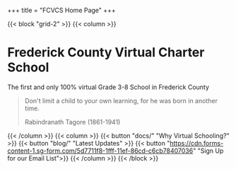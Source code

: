 +++
title = "FCVCS Home Page"
+++

{{< block "grid-2" >}}
{{< column >}}

# Frederick County Virtual Charter School
The first and only 100% virtual Grade 3-8 School in Frederick County

> Don't limit a child to your own learning, for he was born in another time.
>
> Rabindranath Tagore (1861-1941)

{{< /column >}}
{{< column >}}
{{< button "docs/" "Why Virtual Schooling?" >}}
{{< button "blog/" "Latest Updates" >}}
{{< button "https://cdn.forms-content-1.sg-form.com/5d7711f8-1fff-11ef-86cd-c6cb78407036" "Sign Up for our Email List">}}
{{< /column >}}
{{< /block >}}
